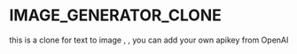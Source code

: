 # IMAGE_GENERATOR_CLONE
this is a clone for text to image , , you can add  your own apikey from OpenAI 

